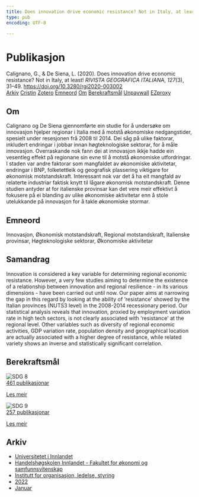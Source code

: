 ```yaml
---
title: Does innovation drive economic resistance? Not in Italy, at least!
type: pub
encoding: UTF-8

---
```

<h1>Publikasjon</h1>
<article id="csl-bib-container-5H688PF5" class="csl-bib-container">
  <div class="csl-bib-body"> <div class="csl-entry">Calignano, G., &#38; De Siena, L. (2020). Does innovation drive economic resistance? Not in Italy, at least! <i>RIVISTA GEOGRAFICA ITALIANA</i>, <i>127</i>(3), 31–49. <a href="https://doi.org/10.3280/rgi2020-003002">https://doi.org/10.3280/rgi2020-003002</a></div> </div>
  <div class="csl-bib-buttons">
    <a href="#taxonomy-article-5H688PF5" alt="archive" class="csl-bib-button">Arkiv</a>
    <a href="https://app.cristin.no/results/show.jsf?id=1977012" alt="Cristin" class="csl-bib-button">Cristin</a>
    <a href="http://zotero.org/groups/5881554/items/5H688PF5" alt="Zotero" class="csl-bib-button">Zotero</a>
    <a href="#keywords-article-5H688PF5" alt="keywords" class="csl-bib-button">Emneord</a>
    <a href="#about-article-5H688PF5" alt="about_pub" class="csl-bib-button">Om</a>
    <a href="#sdg-article-5H688PF5" alt="sdg" class="csl-bib-button">Berekraftsmål</a>
    <a href="https://doi.org/10.3280/rgi2020-003002" alt="Unpaywall" class="csl-bib-button">Unpaywall</a>
    <a href="https://doi.org/10.3280/rgi2020-003002" alt="EZproxy" class="csl-bib-button">EZproxy</a>
  </div>
  <div id="csl-bib-meta-container-5H688PF5"></div>
</article>
<div id="csl-bib-meta-5H688PF5" class="csl-bib-meta">
  <article id="about-article-5H688PF5" class="about_pub-article">
    <h1>Om</h1>
    Calignano og De Siena gjennomførte ein studie for å undersøke om innovasjon hjelper regionar i Italia med å motstå økonomiske nedgangstider, spesielt under resesjonen frå 2008 til 2014. Dei såg på ulike faktorar, inkludert endringar i jobbar innan høgteknologiske sektorar, for å måle innovasjon. Overraskande nok fann dei at innovasjon ikkje hadde ein vesentleg effekt på regionane sin evne til å motstå økonomiske utfordringar. I staden var andre faktorar som mangfaldet av økonomiske aktivitetar, endringar i BNP, folketettleik og geografisk plassering viktigare for økonomisk motstandskraft. Interessant nok var det å ha eit mangfald av relaterte industriar faktisk knytt til lågare økonomisk motstandskraft. Denne studien antyder at for italienske provinsar kan det vere meir effektivt å fokusere på ei blanding av ulike økonomiske aktivitetar enn å stole utelukkande på innovasjon for å takle økonomiske stormar.
  </article>
  <article id="keywords-article-5H688PF5" class="keywords-article">
    <h1>Emneord</h1>
    Innovasjon, Økonomisk motstandskraft, Regional motstandskraft, Italienske provinsar, Høgteknologiske sektorar, Økonomiske aktivitetar
  </article>
  <article id="abstract-article-5H688PF5" class="abstract-article">
    <h1>Samandrag</h1>
    Innovation is considered a key variable for determining regional economic resistance. However, a very few studies aiming to determine the existence of a relationship between innovation and regional resilience - in its various dimensions - have been carried out until now. Our paper aims at narrowing the gap in this regard by looking at the ability of ‘resistance' showed by the Italian provinces (NUTS3 level) in the 2008-2014 recessionary period. Our statistical analysis reveals that innovation, proxied by employment variation rate in high tech sectors, is not clearly associated with ‘resistance' at the regional level. Other variables such as diversity of regional economic activities, GDP variation rate, population density and geographical location are actually associated with a higher degree of resistance, while related variety shows an inverse and statistically significant correlation.
  </article>
  <article id="sdg-article-5H688PF5" class="sdg-article">
    <h1>Berekraftsmål</h1>
    <div class="sdg-container"><div id="sdg8" class="sdg">
        <img src="{{< params subfolder >}}images/sdg/sdg08_nn.png" class="image" alt="SDG 8">
        <div class="sdg-overlay">
          <a href="{{< params subfolder >}}nn/archive/?sdg=8#archive" class="sdg-publication-count"><span>461</span> publikasjonar</a>
          <p><a href="https://fn.no/om-fn/fns-baerekraftsmaal/anstendig-arbeid-og-oekonomisk-vekst?lang=nno-NO" class="sdg-read-more">Les meir</a></p>
        </div>
      </div> <div id="sdg9" class="sdg">
        <img src="{{< params subfolder >}}images/sdg/sdg09_nn.png" class="image" alt="SDG 9">
        <div class="sdg-overlay">
          <a href="{{< params subfolder >}}nn/archive/?sdg=9#archive" class="sdg-publication-count"><span>257</span> publikasjonar</a>
          <p><a href="https://fn.no/om-fn/fns-baerekraftsmaal/industri-innovasjon-og-infrastruktur?lang=nno-NO" class="sdg-read-more">Les meir</a></p>
        </div>
      </div></div>
  </article>
  <article id="taxonomy-article-5H688PF5" class="taxonomy-article">
    <h1>Arkiv</h1>
    <ul>
      <li><a href="{{< params subfolder >}}nn/archive/?key=3DCRN523">Universitetet i Innlandet</a></li>
      <li><a href="{{< params subfolder >}}nn/archive/?key=DU8Q9LN9">Handelshøgskolen Innlandet - Fakultet for økonomi og samfunnsvitenskap</a></li>
      <li><a href="{{< params subfolder >}}nn/archive/?key=4LUWR3ZM">Institutt for organisasjon, ledelse, styring</a></li>
      <li><a href="{{< params subfolder >}}nn/archive/?key=RDNF7EXQ">2022</a></li>
      <li><a href="{{< params subfolder >}}nn/archive/?key=MRAFNJX4">Januar</a></li>
    </ul>
  </article>
</div>
